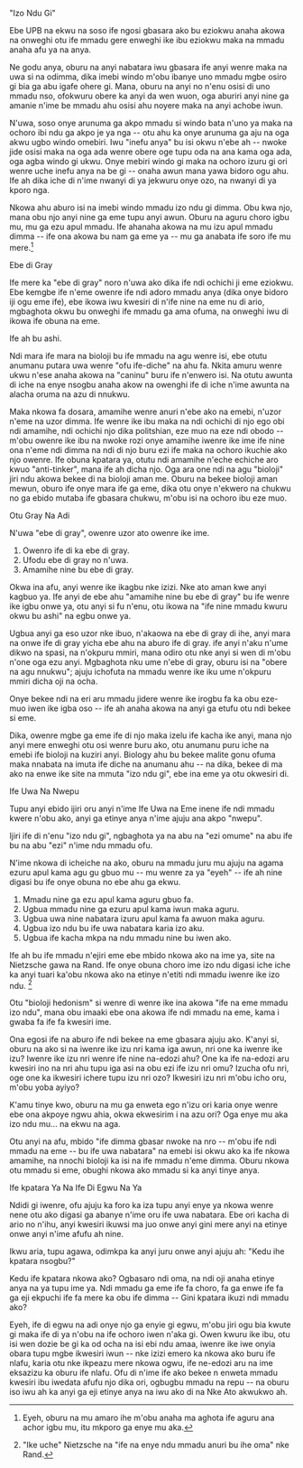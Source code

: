 "Izo Ndu Gi"

Ebe UPB na ekwu na soso ife ngosi gbasara ako bu eziokwu anaha akowa na onweghi otu ife mmadu gere enweghi ike ibu eziokwu maka na mmadu anaha afu ya na anya.

Ne godu anya, oburu na anyi nabatara iwu gbasara ife anyi wenre maka na uwa si na odimma, dika imebi windo m'obu ibanye uno mmadu mgbe osiro gi bia ga abu igafe ohere gi. Mana, oburu na anyi no n'enu osisi di uno mmadu nso, ofokwuru obere ka anyi da wen wuon, oga aburiri anyi nine ga amanie n'ime be mmadu ahu osisi ahu noyere maka na anyi achobe iwun.

N'uwa, soso onye arunuma ga akpo mmadu si windo bata n'uno ya maka na ochoro ibi ndu ga akpo je ya nga -- otu ahu ka onye arunuma ga aju na oga akwu ugbo windo omebiri. Iwu "inefu anya" bu isi okwu n'ebe ah -- nwoke jide osisi maka na oga ada wenre obere oge tupu oda na ana kama oga ada, oga agba windo gi ukwu. Onye mebiri windo gi maka na ochoro izuru gi ori wenre uche inefu anya na be gi -- onaha awun mana yawa bidoro ogu ahu. Ife ah dika iche di n'ime nwanyi di ya jekwuru onye ozo, na nwanyi di ya kporo nga.

Nkowa ahu aburo isi na imebi windo mmadu izo ndu gi dimma. Obu kwa njo, mana obu njo anyi nine ga eme tupu anyi awun. Oburu na aguru choro igbu mu, mu ga ezu apul mmadu. Ife ahanaha akowa na mu izu apul mmadu dimma -- ife ona akowa bu nam ga eme ya  -- mu ga anabata ife soro ife mu mere.[^10]

Ebe di Gray 

Ife mere ka "ebe di gray" noro n'uwa ako dika ife ndi ochichi ji eme eziokwu. Ebe kemgbe ife n'eme owenre ife ndi adoro mmadu anya (dika onye bidoro iji ogu eme ife), ebe ikowa iwu kwesiri di n'ife nine na eme nu di ario, mgbaghota okwu bu onweghi ife mmadu ga ama ofuma, na onweghi iwu di ikowa ife obuna na eme. 

Ife ah bu ashi.

Ndi mara ife mara na bioloji bu ife mmadu na agu wenre isi, ebe otutu anumanu putara uwa wenre "ofu ife-diche" na ahu fa. Nkita amuru wenre ukwu n'ese anaha akowa na "caninu" buru ife n'enwero isi. Na otutu awunta di iche na enye nsogbu anaha akow na owenghi ife di iche n'ime awunta na alacha oruma na azu di nnukwu.

Maka nkowa fa dosara, amamihe wenre anuri n'ebe ako na emebi, n'uzor n'eme na uzor dimma. Ife wenre ike ibu maka na ndi ochichi di njo ego obi ndi amamihe, ndi ochichi njo dika politshian, eze muo na eze ndi obodo -- m'obu owenre ike ibu na nwoke rozi onye amamihe iwenre ike ime ife nine ona n'eme ndi dimma na ndi di njo buru ezi ife maka na ochoro ikuchie ako njo owenre. Ife obuna kpatara ya, otutu ndi amamihe n'eche echiche aro kwuo "anti-tinker", mana ife ah dicha njo. Oga ara one ndi na agu "bioloji" jiri ndu akowa bekee di na bioloji aman me. Oburu na bekee bioloji aman mewun, oburo ife onye mara ife ga eme, dika otu onye n'ekwero na chukwu no ga ebido mutaba ife gbasara chukwu, m'obu isi na ochoro ibu eze muo.

Otu Gray Na Adi

N'uwa "ebe di gray", owenre uzor ato owenre ike ime.

1.	Owenro ife di ka ebe di gray.
2.	Ufodu ebe di gray no n'uwa.
3.	Amamihe nine bu ebe di gray.

Okwa ina afu, anyi wenre ike ikagbu nke izizi. Nke ato aman kwe anyi kagbuo ya. Ife anyi de ebe ahu "amamihe nine bu ebe di gray" bu ife wenre ike igbu onwe ya, otu anyi si fu n'enu, otu ikowa na "ife nine mmadu kwuru okwu bu ashi" na egbu onwe ya. 

Ugbua anyi ga eso uzor nke ibuo, n'akaowa na ebe di gray di ihe, anyi mara na onwe ife di gray yicha ebe ahu na aburo ife di gray. ife anyi n'aku n'ume dikwo na spasi, na n'okpuru mmiri, mana odiro otu nke anyi si wen di m'obu n'one oga ezu anyi. Mgbaghota nku ume n'ebe di gray, oburu isi na "obere na agu nnukwu"; ajuju ichofuta na mmadu wenre ike iku ume n'okpuru mmiri dicha oji na ocha.

Onye bekee ndi na eri aru mmadu jidere wenre ike irogbu fa ka obu eze-muo iwen ike igba oso -- ife ah anaha akowa na anyi ga etufu otu ndi bekee si eme.

Dika, owenre mgbe ga eme ife di njo maka izelu ife kacha ike anyi, mana njo anyi mere enweghi otu osi wenre buru ako, otu anumanu puru iche na emebi ife bioloji na kuziri anyi. Biology ahu bu bekee malite gonu ofuma maka nnabata na imuta ife diche na anumanu ahu -- na dika, bekee di ma ako na enwe ike site na mmuta "izo ndu gi", ebe ina eme ya otu okwesiri di.

Ife Uwa Na Nwepu

Tupu anyi ebido ijiri oru anyi n'ime Ife Uwa na Eme inene ife ndi mmadu kwere n'obu ako, anyi ga etinye anya n'ime ajuju ana akpo "nwepu".

Ijiri ife di n'enu "izo ndu gi", ngbaghota ya na abu na "ezi omume" na abu ife bu na abu "ezi" n'ime ndu mmadu ofu.

N'ime nkowa di icheiche na ako, oburu na mmadu juru mu ajuju na agama ezuru apul kama agu gu gbuo mu -- mu wenre za ya "eyeh" -- ife ah nine digasi bu ife onye obuna no ebe ahu ga ekwu.

1.	Mmadu nine ga ezu apul kama aguru gbuo fa.
2.	Ugbua mmadu nine ga ezuru apul kama iwun maka aguru.
3.	Ugbua uwa nine nabatara izuru apul kama fa awuon maka aguru.
4.	Ugbua izo ndu bu ife uwa nabatara karia izo aku.
5.	Ugbua ife kacha mkpa na ndu mmadu nine bu iwen ako.

Ife ah bu ife mmadu n'ejiri eme ebe mbido nkowa ako na ime ya, site na Nietzsche gawa na Rand. Ife onye obuna choro ime izo ndu digasi iche iche ka anyi tuari ka'obu nkowa ako na etinye n'etiti ndi mmadu iwenre ike izo ndu. [^11]

Otu "bioloji hedonism" si wenre di wenre ike ina akowa "ife na eme mmadu izo ndu", mana obu imaaki ebe ona akowa ife ndi mmadu na eme, kama i gwaba fa ife fa kwesiri ime.

Ona egosi ife na aburo ife ndi bekee na eme gbasara ajuju ako. K'anyi si, oburu na ako si na iwenre ike izu nri kama iga awun, nri one ka iwenre ike izu? Iwenre ike izu nri wenre ife nine na-edozi ahu? One ka ife na-edozi aru kwesiri ino na nri ahu tupu iga asi na obu ezi ife izu nri omu? Izucha ofu nri, oge one ka ikwesiri ichere tupu izu nri ozo? Ikwesiri izu nri m'obu icho oru, m'obu yoba ayiyo?

K'amu tinye kwo, oburu na mu ga enweta ego n'izu ori karia onye wenre ebe ona akpoye ngwu ahia, okwa ekwesirim i na azu ori? Oga enye mu aka izo ndu mu... na ekwu na aga.

Otu anyi na afu, mbido "ife dimma gbasar nwoke na nro -- m'obu ife ndi mmadu na eme -- bu ife uwa nabatara" na emebi isi okwu ako ka ife nkowa amamihe, na nnochi bioloji ka isi na ife mmadu n'eme dimma. Oburu nkowa otu mmadu si eme, obughi nkowa ako mmadu si ka anyi tinye anya.

Ife kpatara Ya Na Ife Di Egwu Na Ya

Ndidi gi iwenre, ofu ajuju ka foro ka iza tupu anyi enye ya nkowa wenre nene otu ako digasi ga abanye n'ime oru ife uwa nabatara. Ebe ori kacha di ario no n'ihu, anyi kwesiri ikuwsi ma juo onwe anyi gini mere anyi na etinye onwe anyi n'ime afufu ah nine.

Ikwu aria, tupu agawa, odimkpa ka anyi juru onwe anyi ajuju ah: "Kedu ihe kpatara nsogbu?"

Kedu ife kpatara nkowa ako? Ogbasaro ndi oma, na ndi oji anaha etinye anya na ya tupu ime ya. Ndi mmadu ga eme ife fa choro, fa ga enwe ife fa ga eji ekpuchi ife fa mere ka obu ife dimma -- Gini kpatara ikuzi ndi mmadu ako?

Eyeh, ife di egwu na adi onye njo ga enyie gi egwu, m'obu jiri ogu bia kwute gi maka ife di ya n'obu na ife ochoro iwen n'aka gi. Owen kwuru ike ibu, otu isi wen dozie be gi ka od ocha na isi ebi ndu amaa, iwenre ike iwe onyia obara tupu mgbe ikwesiri iwun -- nke izizi emero ka nkowa ako buru ife nlafu, karia otu nke ikpeazu mere nkowa ogwu, ife ne-edozi aru na ime eksazizu ka oburu ife nlafu. Ofu di n'ime ife ako bekee n enweta mmadu kwesiri ibu iwedata afufu njo dika ori, ogbugbu mmadu na repu -- na oburu iso iwu ah ka anyi ga eji etinye anya na iwu ako di na Nke Ato akwukwo ah.

[^10]: Eyeh, oburu na mu amaro ihe m'obu anaha ma aghota ife aguru ana achor igbu mu, itu mkporo ga enye mu aka.

[^11]: "Ike uche" Nietzsche na "ife na enye ndu mmadu anuri bu ihe oma" nke Rand.
